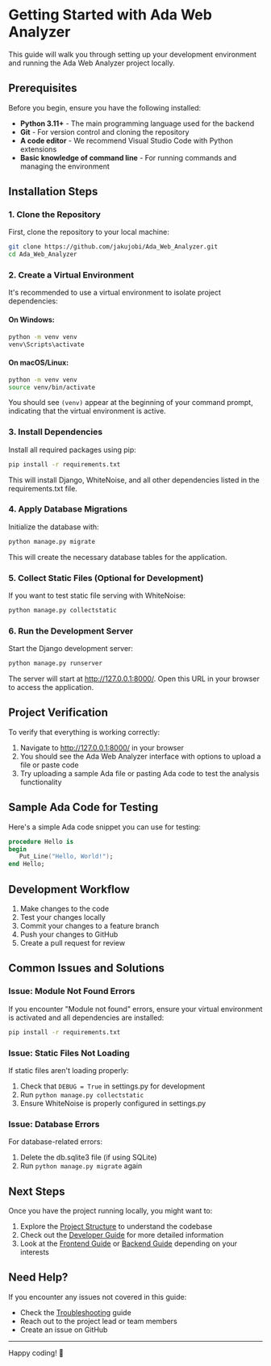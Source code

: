 # Getting Started with Ada Web Analyzer

This guide will walk you through setting up your development environment and running the Ada Web Analyzer project locally.

## Prerequisites

Before you begin, ensure you have the following installed:

- **Python 3.11+** - The main programming language used for the backend
- **Git** - For version control and cloning the repository
- **A code editor** - We recommend Visual Studio Code with Python extensions
- **Basic knowledge of command line** - For running commands and managing the environment

## Installation Steps

### 1. Clone the Repository

First, clone the repository to your local machine:

```bash
git clone https://github.com/jakujobi/Ada_Web_Analyzer.git
cd Ada_Web_Analyzer
```

### 2. Create a Virtual Environment

It's recommended to use a virtual environment to isolate project dependencies:

#### On Windows:

```bash
python -m venv venv
venv\Scripts\activate
```

#### On macOS/Linux:

```bash
python -m venv venv
source venv/bin/activate
```

You should see `(venv)` appear at the beginning of your command prompt, indicating that the virtual environment is active.

### 3. Install Dependencies

Install all required packages using pip:

```bash
pip install -r requirements.txt
```

This will install Django, WhiteNoise, and all other dependencies listed in the requirements.txt file.

### 4. Apply Database Migrations

Initialize the database with:

```bash
python manage.py migrate
```

This will create the necessary database tables for the application.

### 5. Collect Static Files (Optional for Development)

If you want to test static file serving with WhiteNoise:

```bash
python manage.py collectstatic
```

### 6. Run the Development Server

Start the Django development server:

```bash
python manage.py runserver
```

The server will start at http://127.0.0.1:8000/. Open this URL in your browser to access the application.

## Project Verification

To verify that everything is working correctly:

1. Navigate to http://127.0.0.1:8000/ in your browser
2. You should see the Ada Web Analyzer interface with options to upload a file or paste code
3. Try uploading a sample Ada file or pasting Ada code to test the analysis functionality

## Sample Ada Code for Testing

Here's a simple Ada code snippet you can use for testing:

```ada
procedure Hello is
begin
   Put_Line("Hello, World!");
end Hello;
```

## Development Workflow

1. Make changes to the code
2. Test your changes locally
3. Commit your changes to a feature branch
4. Push your changes to GitHub
5. Create a pull request for review

## Common Issues and Solutions

### Issue: Module Not Found Errors

If you encounter "Module not found" errors, ensure your virtual environment is activated and all dependencies are installed:

```bash
pip install -r requirements.txt
```

### Issue: Static Files Not Loading

If static files aren't loading properly:

1. Check that `DEBUG = True` in settings.py for development
2. Run `python manage.py collectstatic`
3. Ensure WhiteNoise is properly configured in settings.py

### Issue: Database Errors

For database-related errors:

1. Delete the db.sqlite3 file (if using SQLite)
2. Run `python manage.py migrate` again

## Next Steps

Once you have the project running locally, you might want to:

1. Explore the [Project Structure](./project-overview.md) to understand the codebase
2. Check out the [Developer Guide](./developer-guide.md) for more detailed information
3. Look at the [Frontend Guide](./frontend-guide.md) or [Backend Guide](./backend-guide.md) depending on your interests

## Need Help?

If you encounter any issues not covered in this guide:

- Check the [Troubleshooting](./troubleshooting.md) guide
- Reach out to the project lead or team members
- Create an issue on GitHub

---

Happy coding! 🚀
